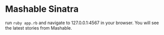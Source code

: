 # Mashable Sinatra

run `ruby app.rb` and navigate to 127.0.0.1:4567 in your browser. You will see the latest stories from Mashable.
